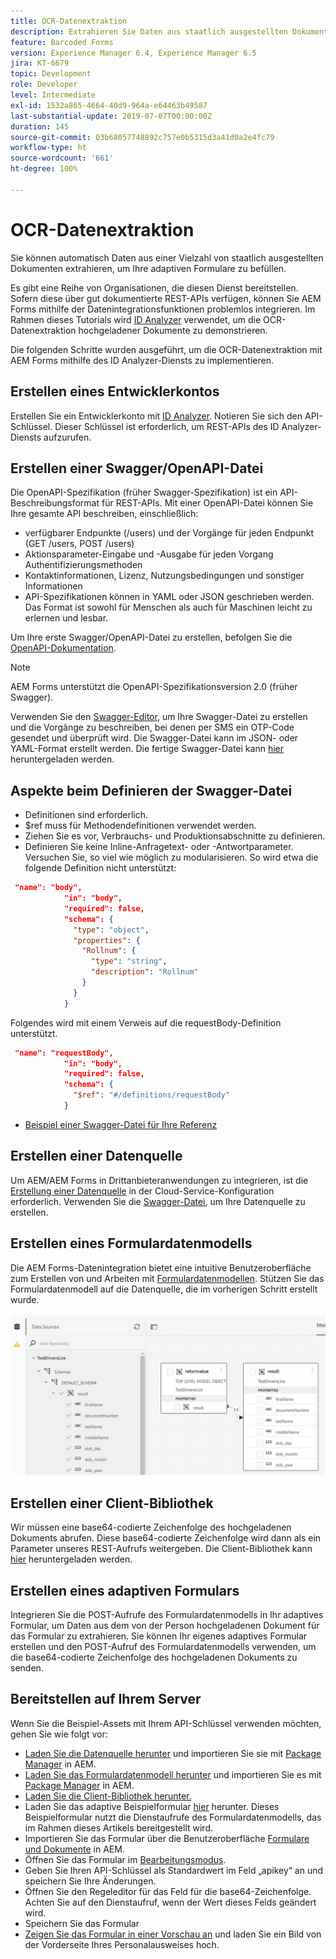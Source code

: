 ```yaml
---
title: OCR-Datenextraktion
description: Extrahieren Sie Daten aus staatlich ausgestellten Dokumenten, um Formulare auszufüllen.
feature: Barcoded Forms
version: Experience Manager 6.4, Experience Manager 6.5
jira: KT-6679
topic: Development
role: Developer
level: Intermediate
exl-id: 1532a865-4664-40d9-964a-e64463b49587
last-substantial-update: 2019-07-07T00:00:00Z
duration: 145
source-git-commit: 03b68057748892c757e0b5315d3a41d0a2e4fc79
workflow-type: ht
source-wordcount: '661'
ht-degree: 100%

---
```


# OCR-Datenextraktion

Sie können automatisch Daten aus einer Vielzahl von staatlich ausgestellten Dokumenten extrahieren, um Ihre adaptiven Formulare zu befüllen.

Es gibt eine Reihe von Organisationen, die diesen Dienst bereitstellen. Sofern diese über gut dokumentierte REST-APIs verfügen, können Sie AEM Forms mithilfe der Datenintegrationsfunktionen problemlos integrieren. Im Rahmen dieses Tutorials wird [ID Analyzer](https://www.idanalyzer.com/) verwendet, um die OCR-Datenextraktion hochgeladener Dokumente zu demonstrieren.

Die folgenden Schritte wurden ausgeführt, um die OCR-Datenextraktion mit AEM Forms mithilfe des ID Analyzer-Diensts zu implementieren.

## Erstellen eines Entwicklerkontos

Erstellen Sie ein Entwicklerkonto mit [ID Analyzer](https://portal.idanalyzer.com/signin.html). Notieren Sie sich den API-Schlüssel. Dieser Schlüssel ist erforderlich, um REST-APIs des ID Analyzer-Diensts aufzurufen.

## Erstellen einer Swagger/OpenAPI-Datei

Die OpenAPI-Spezifikation (früher Swagger-Spezifikation) ist ein API-Beschreibungsformat für REST-APIs. Mit einer OpenAPI-Datei können Sie Ihre gesamte API beschreiben, einschließlich:

* verfügbarer Endpunkte (/users) und der Vorgänge für jeden Endpunkt (GET /users, POST /users)
* Aktionsparameter-Eingabe und -Ausgabe für jeden Vorgang 
Authentifizierungsmethoden
* Kontaktinformationen, Lizenz, Nutzungsbedingungen und sonstiger Informationen
* API-Spezifikationen können in YAML oder JSON geschrieben werden. Das Format ist sowohl für Menschen als auch für Maschinen leicht zu erlernen und lesbar.

Um Ihre erste Swagger/OpenAPI-Datei zu erstellen, befolgen Sie die [OpenAPI-Dokumentation](https://swagger.io/docs/specification/2-0/basic-structure/).

>[!NOTE]
> AEM Forms unterstützt die OpenAPI-Spezifikationsversion 2.0 (früher Swagger).

Verwenden Sie den [Swagger-Editor](https://editor.swagger.io/), um Ihre Swagger-Datei zu erstellen und die Vorgänge zu beschreiben, bei denen per SMS ein OTP-Code gesendet und überprüft wird. Die Swagger-Datei kann im JSON- oder YAML-Format erstellt werden. Die fertige Swagger-Datei kann [hier](assets/drivers-license-swagger.zip) heruntergeladen werden.

## Aspekte beim Definieren der Swagger-Datei

* Definitionen sind erforderlich.
* $ref muss für Methodendefinitionen verwendet werden.
* Ziehen Sie es vor, Verbrauchs- und Produktionsabschnitte zu definieren.
* Definieren Sie keine Inline-Anfragetext- oder -Antwortparameter. Versuchen Sie, so viel wie möglich zu modularisieren. So wird etwa die folgende Definition nicht unterstützt:

```json
 "name": "body",
            "in": "body",
            "required": false,
            "schema": {
              "type": "object",
              "properties": {
                "Rollnum": {
                  "type": "string",
                  "description": "Rollnum"
                }
              }
            }
```

Folgendes wird mit einem Verweis auf die requestBody-Definition unterstützt.

```json
 "name": "requestBody",
            "in": "body",
            "required": false,
            "schema": {
              "$ref": "#/definitions/requestBody"
            }
```

* [Beispiel einer Swagger-Datei für Ihre Referenz](assets/sample-swagger.json)

## Erstellen einer Datenquelle

Um AEM/AEM Forms in Drittanbieteranwendungen zu integrieren, ist die [Erstellung einer Datenquelle](https://experienceleague.adobe.com/docs/experience-manager-learn/forms/ic-web-channel-tutorial/parttwo.html?lang=de) in der Cloud-Service-Konfiguration erforderlich. Verwenden Sie die [Swagger-Datei](assets/drivers-license-swagger.zip), um Ihre Datenquelle zu erstellen.

## Erstellen eines Formulardatenmodells

Die AEM Forms-Datenintegration bietet eine intuitive Benutzeroberfläche zum Erstellen von und Arbeiten mit [Formulardatenmodellen](https://experienceleague.adobe.com/docs/experience-manager-65/forms/form-data-model/create-form-data-models.html?lang=de). Stützen Sie das Formulardatenmodell auf die Datenquelle, die im vorherigen Schritt erstellt wurde.

![FDM](assets/test-dl-fdm.PNG)

## Erstellen einer Client-Bibliothek

Wir müssen eine base64-codierte Zeichenfolge des hochgeladenen Dokuments abrufen. Diese base64-codierte Zeichenfolge wird dann als ein Parameter unseres REST-Aufrufs weitergeben.
Die Client-Bibliothek kann [hier](assets/drivers-license-client-lib.zip) heruntergeladen werden.

## Erstellen eines adaptiven Formulars

Integrieren Sie die POST-Aufrufe des Formulardatenmodells in Ihr adaptives Formular, um Daten aus dem von der Person hochgeladenen Dokument für das Formular zu extrahieren. Sie können Ihr eigenes adaptives Formular erstellen und den POST-Aufruf des Formulardatenmodells verwenden, um die base64-codierte Zeichenfolge des hochgeladenen Dokuments zu senden.

## Bereitstellen auf Ihrem Server

Wenn Sie die Beispiel-Assets mit Ihrem API-Schlüssel verwenden möchten, gehen Sie wie folgt vor:

* [Laden Sie die Datenquelle herunter](assets/drivers-license-source.zip) und importieren Sie sie mit [Package Manager](http://localhost:4502/crx/packmgr/index.jsp) in AEM.
* [Laden Sie das Formulardatenmodell herunter](assets/drivers-license-fdm.zip) und importieren Sie es mit [Package Manager](http://localhost:4502/crx/packmgr/index.jsp) in AEM.
* [Laden Sie die Client-Bibliothek herunter.](assets/drivers-license-client-lib.zip)
* Laden Sie das adaptive Beispielformular [hier](assets/adaptive-form-dl.zip) herunter. Dieses Beispielformular nutzt die Dienstaufrufe des Formulardatenmodells, das im Rahmen dieses Artikels bereitgestellt wird.
* Importieren Sie das Formular über die Benutzeroberfläche [Formulare und Dokumente](http://localhost:4502/aem/forms.html/content/dam/formsanddocuments) in AEM.
* Öffnen Sie das Formular im [Bearbeitungsmodus](http://localhost:4502/editor.html/content/forms/af/driverslicenseandpassport.html).
* Geben Sie Ihren API-Schlüssel als Standardwert im Feld „apikey“ an und speichern Sie Ihre Änderungen.
* Öffnen Sie den Regeleditor für das Feld für die base64-Zeichenfolge. Achten Sie auf den Dienstaufruf, wenn der Wert dieses Felds geändert wird.
* Speichern Sie das Formular
* [Zeigen Sie das Formular in einer Vorschau an](http://localhost:4502/content/dam/formsanddocuments/driverslicenseandpassport/jcr:content?wcmmode=disabled) und laden Sie ein Bild von der Vorderseite Ihres Personalausweises hoch.
